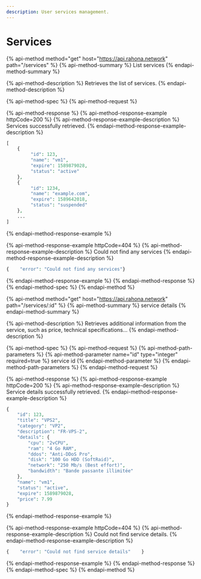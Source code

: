 ```yaml
---
description: User services management.
---
```


# Services

{% api-method method="get" host="https://api.rahona.network" path="/services" %}
{% api-method-summary %}
List services
{% endapi-method-summary %}

{% api-method-description %}
Retrieves the list of services.
{% endapi-method-description %}

{% api-method-spec %}
{% api-method-request %}

{% api-method-response %}
{% api-method-response-example httpCode=200 %}
{% api-method-response-example-description %}
Services successfully retrieved.
{% endapi-method-response-example-description %}

```php
[
    {
         "id": 123,
         "name": "vm1",
         "expire": 1589879028,
         "status": "active"  
    },
    {
         "id": 1234,
         "name": "example.com",
         "expire": 1589642018,
         "status": "suspended"  
    },
    ...
]
```
{% endapi-method-response-example %}

{% api-method-response-example httpCode=404 %}
{% api-method-response-example-description %}
Could not find any services
{% endapi-method-response-example-description %}

```php
{    "error": "Could not find any services"}
```
{% endapi-method-response-example %}
{% endapi-method-response %}
{% endapi-method-spec %}
{% endapi-method %}

{% api-method method="get" host="https://api.rahona.network" path="/services/:id" %}
{% api-method-summary %}
service details
{% endapi-method-summary %}

{% api-method-description %}
Retrieves additional information from the service, such as price, technical specifications...
{% endapi-method-description %}

{% api-method-spec %}
{% api-method-request %}
{% api-method-path-parameters %}
{% api-method-parameter name="id" type="integer" required=true %}
service id
{% endapi-method-parameter %}
{% endapi-method-path-parameters %}
{% endapi-method-request %}

{% api-method-response %}
{% api-method-response-example httpCode=200 %}
{% api-method-response-example-description %}
Service details successfully retrieved.
{% endapi-method-response-example-description %}

```php
{
    "id": 123,
    "title": "VPS2",
    "category": "VP2",
    "description": "FR-VPS-2",
    "details": {
        "cpu": "2vCPU",
        "ram": "4 Go RAM",
        "ddos": "Anti-DDoS Pro",
        "disk": "100 Go HDD (SoftRaid)",
        "network": "250 Mb/s (Best effort)",
        "bandwidth": "Bande passante illimitée"
    },
    "name": "vm1",
    "status": "active",
    "expire": 1589879028, 
    "price": 7.99
}
```
{% endapi-method-response-example %}

{% api-method-response-example httpCode=404 %}
{% api-method-response-example-description %}
Could not find service details.
{% endapi-method-response-example-description %}

```php
{    "error": "Could not find service details"    }
```
{% endapi-method-response-example %}
{% endapi-method-response %}
{% endapi-method-spec %}
{% endapi-method %}



